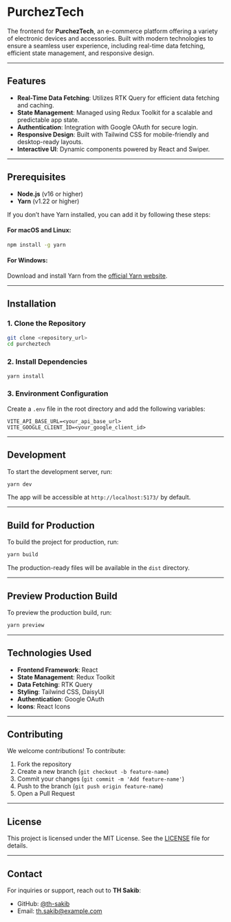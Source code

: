 # PurchezTech

The frontend for **PurchezTech**, an e-commerce platform offering a variety of electronic devices and accessories. Built with modern technologies to ensure a seamless user experience, including real-time data fetching, efficient state management, and responsive design.

---

## Features

- **Real-Time Data Fetching**: Utilizes RTK Query for efficient data fetching and caching.
- **State Management**: Managed using Redux Toolkit for a scalable and predictable app state.
- **Authentication**: Integration with Google OAuth for secure login.
- **Responsive Design**: Built with Tailwind CSS for mobile-friendly and desktop-ready layouts.
- **Interactive UI**: Dynamic components powered by React and Swiper.

---

## Prerequisites

- **Node.js** (v16 or higher)
- **Yarn** (v1.22 or higher)

If you don’t have Yarn installed, you can add it by following these steps:

#### For macOS and Linux:

```bash
npm install -g yarn
```

#### For Windows:

Download and install Yarn from the [official Yarn website](https://classic.yarnpkg.com/en/docs/install).

---

## Installation

### 1. Clone the Repository

```bash
git clone <repository_url>
cd purcheztech
```

### 2. Install Dependencies

```bash
yarn install
```

### 3. Environment Configuration

Create a `.env` file in the root directory and add the following variables:

```env
VITE_API_BASE_URL=<your_api_base_url>
VITE_GOOGLE_CLIENT_ID=<your_google_client_id>
```

---

## Development

To start the development server, run:

```bash
yarn dev
```

The app will be accessible at `http://localhost:5173/` by default.

---

## Build for Production

To build the project for production, run:

```bash
yarn build
```

The production-ready files will be available in the `dist` directory.

---

## Preview Production Build

To preview the production build, run:

```bash
yarn preview
```

---

## Technologies Used

- **Frontend Framework**: React
- **State Management**: Redux Toolkit
- **Data Fetching**: RTK Query
- **Styling**: Tailwind CSS, DaisyUI
- **Authentication**: Google OAuth
- **Icons**: React Icons

---

## Contributing

We welcome contributions! To contribute:

1. Fork the repository
2. Create a new branch (`git checkout -b feature-name`)
3. Commit your changes (`git commit -m 'Add feature-name'`)
4. Push to the branch (`git push origin feature-name`)
5. Open a Pull Request

---

## License

This project is licensed under the MIT License. See the [LICENSE](LICENSE) file for details.

---

## Contact

For inquiries or support, reach out to **TH Sakib**:

- GitHub: [@th-sakib](https://github.com/th-sakib)
- Email: [th.sakib@example.com](mailto:th.sakib@example.com)

